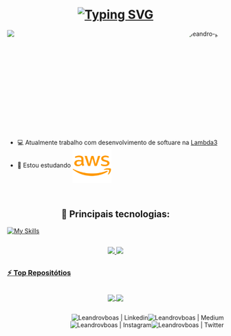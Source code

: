 

<div >
    <h1 align="center">
       <a href="https://git.io/typing-svg">
        <img src="https://readme-typing-svg.herokuapp.com/?center=true&vCenter=true&color=fff&lines=Olá,%20+me+chamo+Leandro+Vilas+boas;Seja+muito+bem+vindo!+:P" alt="Typing SVG">
      </a>
    </h1>  
</div>

<div align="center">
    <img align="left" src="https://media.giphy.com/media/cIn5fTcjnKhStIeAef/giphy.gif" height="210em">
    <img align="right" alt="leandro-pic" height="250" style="border-radius: 100px;" src="https://www.leandrovboas.com.br/leandro.png">
</div>

</br></br></br></br></br></br></br></br></br></br></br></br></br></br>

- 💻 Atualmente trabalho com desenvolvimento de softuare na [Lambda3](https://www.lambda3.com.br/)
- 📘 Estou estudando <img align="center" alt="AWS" height="80" width="90" src="https://raw.githubusercontent.com/devicons/devicon/1119b9f84c0290e0f0b38982099a2bd027a48bf1/icons/amazonwebservices/amazonwebservices-plain-wordmark.svg">


</br>

<h2 align="center">🚀 Principais tecnologias:</h2>

[![My Skills](https://skillicons.dev/icons?i=cs,dotnet,nodejs,nestjs,nextjs,react,js,ts,css,html,vscode,visualstudio,docker,git,kubernetes,aws,azure)](https://skillicons.dev)
</div>
  

##

<div align="center">
  <a href="https://github.com/leandrovboas">
  <img height="210em" src="https://github-readme-stats.vercel.app/api/top-langs/?username=leandrovboas&layout=compact&langs_count=7&theme=tokyonight"/>
  <img height="210em" src="https://github-readme-stats.vercel.app/api/top-langs/?username=leandrovboas&theme=tokyonight"/>
</div>
  
##
  
  
  ### ⚡ Top Repositótios
  </br>

<div align="center">
<a href="https://github.com/leandrovboas/portifolio">
  <img align="center" src="https://github-readme-stats.vercel.app/api/pin/?username=leandrovboas&repo=portifolio&theme=tokyonight&show_owner=true" />
</a>
<a href="https://github.com/leandrovboas/anuraghazra.github.io">
  <img align="center" src="https://github-readme-stats.vercel.app/api/pin/?username=leandrovboas&repo=cli_github_2.0&theme=tokyonight&show_owner=true" />
</a>
</div>
  
##  
  

<a href="https://medium.com/@leandrovboas">
  <img align="right" alt="Leandrovboas | Medium" src="https://img.shields.io/badge/Medium-12100E?style=for-the-badge&logo=medium&logoColor=white" />
</a>
<a href="https://br.linkedin.com/in/leandro-vilas-boas-55403b2b">
  <img align="right" alt="Leandrovboas | Linkedin" src="https://img.shields.io/badge/LinkedIn-0077B5?style=for-the-badge&logo=linkedin&logoColor=white" />
</a>
<a href="https://twitter.com/leandrovboas">
  <img align="right" alt="Leandrovboas | Twitter" src="https://img.shields.io/badge/Twitter-1DA1F2?style=for-the-badge&logo=twitter&logoColor=white" />
</a>
<a href="https://www.instagram.com/leandrovboas/">
  <img align="right" alt="Leandrovboas | Instagram" src="https://img.shields.io/badge/Instagram-E4405F?style=for-the-badge&logo=instagram&logoColor=white" />
</a>
  
 
  

